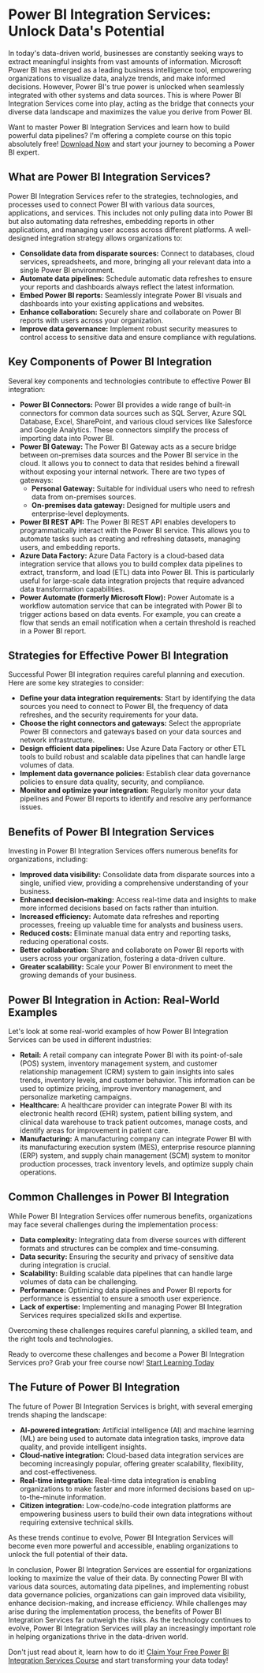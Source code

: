 # Power BI Integration Services: Unlock Data's Potential

In today's data-driven world, businesses are constantly seeking ways to extract meaningful insights from vast amounts of information. Microsoft Power BI has emerged as a leading business intelligence tool, empowering organizations to visualize data, analyze trends, and make informed decisions. However, Power BI's true power is unlocked when seamlessly integrated with other systems and data sources. This is where Power BI Integration Services come into play, acting as the bridge that connects your diverse data landscape and maximizes the value you derive from Power BI.

Want to master Power BI Integration Services and learn how to build powerful data pipelines? I'm offering a complete course on this topic absolutely free! [Download Now](https://udemywork.com/power-bi-integration-services) and start your journey to becoming a Power BI expert.

## What are Power BI Integration Services?

Power BI Integration Services refer to the strategies, technologies, and processes used to connect Power BI with various data sources, applications, and services. This includes not only pulling data into Power BI but also automating data refreshes, embedding reports in other applications, and managing user access across different platforms. A well-designed integration strategy allows organizations to:

*   **Consolidate data from disparate sources:** Connect to databases, cloud services, spreadsheets, and more, bringing all your relevant data into a single Power BI environment.
*   **Automate data pipelines:** Schedule automatic data refreshes to ensure your reports and dashboards always reflect the latest information.
*   **Embed Power BI reports:** Seamlessly integrate Power BI visuals and dashboards into your existing applications and websites.
*   **Enhance collaboration:** Securely share and collaborate on Power BI reports with users across your organization.
*   **Improve data governance:** Implement robust security measures to control access to sensitive data and ensure compliance with regulations.

## Key Components of Power BI Integration

Several key components and technologies contribute to effective Power BI integration:

*   **Power BI Connectors:** Power BI provides a wide range of built-in connectors for common data sources such as SQL Server, Azure SQL Database, Excel, SharePoint, and various cloud services like Salesforce and Google Analytics. These connectors simplify the process of importing data into Power BI.
*   **Power BI Gateway:** The Power BI Gateway acts as a secure bridge between on-premises data sources and the Power BI service in the cloud. It allows you to connect to data that resides behind a firewall without exposing your internal network. There are two types of gateways:
    *   **Personal Gateway:** Suitable for individual users who need to refresh data from on-premises sources.
    *   **On-premises data gateway:** Designed for multiple users and enterprise-level deployments.
*   **Power BI REST API:** The Power BI REST API enables developers to programmatically interact with the Power BI service. This allows you to automate tasks such as creating and refreshing datasets, managing users, and embedding reports.
*   **Azure Data Factory:** Azure Data Factory is a cloud-based data integration service that allows you to build complex data pipelines to extract, transform, and load (ETL) data into Power BI. This is particularly useful for large-scale data integration projects that require advanced data transformation capabilities.
*   **Power Automate (formerly Microsoft Flow):** Power Automate is a workflow automation service that can be integrated with Power BI to trigger actions based on data events. For example, you can create a flow that sends an email notification when a certain threshold is reached in a Power BI report.

## Strategies for Effective Power BI Integration

Successful Power BI integration requires careful planning and execution. Here are some key strategies to consider:

*   **Define your data integration requirements:** Start by identifying the data sources you need to connect to Power BI, the frequency of data refreshes, and the security requirements for your data.
*   **Choose the right connectors and gateways:** Select the appropriate Power BI connectors and gateways based on your data sources and network infrastructure.
*   **Design efficient data pipelines:** Use Azure Data Factory or other ETL tools to build robust and scalable data pipelines that can handle large volumes of data.
*   **Implement data governance policies:** Establish clear data governance policies to ensure data quality, security, and compliance.
*   **Monitor and optimize your integration:** Regularly monitor your data pipelines and Power BI reports to identify and resolve any performance issues.

## Benefits of Power BI Integration Services

Investing in Power BI Integration Services offers numerous benefits for organizations, including:

*   **Improved data visibility:** Consolidate data from disparate sources into a single, unified view, providing a comprehensive understanding of your business.
*   **Enhanced decision-making:** Access real-time data and insights to make more informed decisions based on facts rather than intuition.
*   **Increased efficiency:** Automate data refreshes and reporting processes, freeing up valuable time for analysts and business users.
*   **Reduced costs:** Eliminate manual data entry and reporting tasks, reducing operational costs.
*   **Better collaboration:** Share and collaborate on Power BI reports with users across your organization, fostering a data-driven culture.
*   **Greater scalability:** Scale your Power BI environment to meet the growing demands of your business.

## Power BI Integration in Action: Real-World Examples

Let's look at some real-world examples of how Power BI Integration Services can be used in different industries:

*   **Retail:** A retail company can integrate Power BI with its point-of-sale (POS) system, inventory management system, and customer relationship management (CRM) system to gain insights into sales trends, inventory levels, and customer behavior. This information can be used to optimize pricing, improve inventory management, and personalize marketing campaigns.
*   **Healthcare:** A healthcare provider can integrate Power BI with its electronic health record (EHR) system, patient billing system, and clinical data warehouse to track patient outcomes, manage costs, and identify areas for improvement in patient care.
*   **Manufacturing:** A manufacturing company can integrate Power BI with its manufacturing execution system (MES), enterprise resource planning (ERP) system, and supply chain management (SCM) system to monitor production processes, track inventory levels, and optimize supply chain operations.

## Common Challenges in Power BI Integration

While Power BI Integration Services offer numerous benefits, organizations may face several challenges during the implementation process:

*   **Data complexity:** Integrating data from diverse sources with different formats and structures can be complex and time-consuming.
*   **Data security:** Ensuring the security and privacy of sensitive data during integration is crucial.
*   **Scalability:** Building scalable data pipelines that can handle large volumes of data can be challenging.
*   **Performance:** Optimizing data pipelines and Power BI reports for performance is essential to ensure a smooth user experience.
*   **Lack of expertise:** Implementing and managing Power BI Integration Services requires specialized skills and expertise.

Overcoming these challenges requires careful planning, a skilled team, and the right tools and technologies.

Ready to overcome these challenges and become a Power BI Integration Services pro? Grab your free course now! [Start Learning Today](https://udemywork.com/power-bi-integration-services)

## The Future of Power BI Integration

The future of Power BI Integration Services is bright, with several emerging trends shaping the landscape:

*   **AI-powered integration:** Artificial intelligence (AI) and machine learning (ML) are being used to automate data integration tasks, improve data quality, and provide intelligent insights.
*   **Cloud-native integration:** Cloud-based data integration services are becoming increasingly popular, offering greater scalability, flexibility, and cost-effectiveness.
*   **Real-time integration:** Real-time data integration is enabling organizations to make faster and more informed decisions based on up-to-the-minute information.
*   **Citizen integration:** Low-code/no-code integration platforms are empowering business users to build their own data integrations without requiring extensive technical skills.

As these trends continue to evolve, Power BI Integration Services will become even more powerful and accessible, enabling organizations to unlock the full potential of their data.

In conclusion, Power BI Integration Services are essential for organizations looking to maximize the value of their data. By connecting Power BI with various data sources, automating data pipelines, and implementing robust data governance policies, organizations can gain improved data visibility, enhance decision-making, and increase efficiency. While challenges may arise during the implementation process, the benefits of Power BI Integration Services far outweigh the risks. As the technology continues to evolve, Power BI Integration Services will play an increasingly important role in helping organizations thrive in the data-driven world.

Don't just read about it, learn how to do it! [Claim Your Free Power BI Integration Services Course](https://udemywork.com/power-bi-integration-services) and start transforming your data today!
